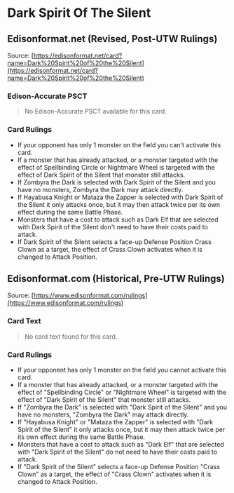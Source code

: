 # Dark Spirit Of The Silent

## Edisonformat.net (Revised, Post-UTW Rulings)

Source: [https://edisonformat.net/card?name=Dark%20Spirit%20of%20the%20Silent](https://edisonformat.net/card?name=Dark%20Spirit%20of%20the%20Silent)

### Edison-Accurate PSCT

> No Edison-Accurate PSCT available for this card.

### Card Rulings

*   If your opponent has only 1 monster on the field you can't activate this card.
*   If a monster that has already attacked, or a monster targeted with the effect of Spellbinding Circle or Nightmare Wheel is targeted with the effect of Dark Spirit of the Silent that monster still attacks.
*   If Zombyra the Dark is selected with Dark Spirit of the Silent and you have no monsters, Zombyra the Dark may attack directly.
*   If Hayabusa Knight or Mataza the Zapper is selected with Dark Spirit of the Silent it only attacks once, but it may then attack twice per its own effect during the same Battle Phase.
*   Monsters that have a cost to attack such as Dark Elf that are selected with Dark Spirit of the Silent don't need to have their costs paid to attack.
*   If Dark Spirit of the Silent selects a face-up Defense Position Crass Clown as a target, the effect of Crass Clown activates when it is changed to Attack Position.


## Edisonformat.com (Historical, Pre-UTW Rulings)

Source: [https://www.edisonformat.com/rulings](https://www.edisonformat.com/rulings)

### Card Text

> No card text found for this card.

### Card Rulings

*   If your opponent has only 1 monster on the field you cannot activate this card.
*   If a monster that has already attacked, or a monster targeted with the effect of "Spellbinding Circle" or "Nightmare Wheel" is targeted with the effect of "Dark Spirit of the Silent" that monster still attacks.
*   If "Zombyra the Dark" is selected with "Dark Spirit of the Silent" and you have no monsters, "Zombyra the Dark" may attack directly.
*   If "Hayabusa Knight" or "Mataza the Zapper" is selected with "Dark Spirit of the Silent" it only attacks once, but it may then attack twice per its own effect during the same Battle Phase.
*   Monsters that have a cost to attack such as "Dark Elf" that are selected with "Dark Spirit of the Silent" do not need to have their costs paid to attack.
*   If "Dark Spirit of the Silent" selects a face-up Defense Position "Crass Clown" as a target, the effect of "Crass Clown" activates when it is changed to Attack Position.


